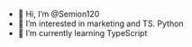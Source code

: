 - 👋 Hi, I’m @Semion120
- 👀 I’m interested in marketing and TS. Python
- 🌱 I’m currently learning TypeScript

